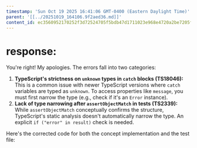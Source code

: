 ```yaml
---
timestamp: 'Sun Oct 19 2025 16:41:06 GMT-0400 (Eastern Daylight Time)'
parent: '[[../20251019_164106.9f2aed36.md]]'
content_id: ec3560952170252f3d72524705f5bdb47d1711023e968e4720a2be7205f635d9
---
```


# response:

You're right! My apologies. The errors fall into two categories:

1. **TypeScript's strictness on `unknown` types in `catch` blocks (TS18046):** This is a common issue with newer TypeScript versions where `catch` variables are typed as `unknown`. To access properties like `message`, you must first narrow the type (e.g., check if it's an `Error` instance).
2. **Lack of type narrowing after `assertObjectMatch` in tests (TS2339):** While `assertObjectMatch` conceptually confirms the structure, TypeScript's static analysis doesn't automatically narrow the type. An explicit `if ("error" in result)` check is needed.

Here's the corrected code for both the concept implementation and the test file:
